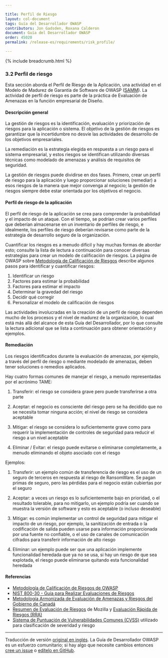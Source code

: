 ```yaml
---

title: Perfil de Riesgo
layout: col-document
tags: Guía del Desarrollador OWASP
contributors: Jon Gadsden, Roxana Calderon
document: Guía del Desarrollador OWASP
order: 45020
permalink: /release-es/requirements/risk_profile/

---
```


{% include breadcrumb.html %}

### 3.2 Perfil de riesgo

Esta sección aborda el Perfil de Riesgo de la Aplicación,
una actividad en el Modelo de Madurez de Garantía de Software de OWASP ([SAMM][samm]).
La actividad de perfil de riesgo es parte de la práctica de Evaluación de Amenazas en la función empresarial de Diseño.

#### Descripción general

La gestión de riesgos es la identificación, evaluación y priorización de riesgos para la aplicación o sistema.
El objetivo de la gestión de riesgos es garantizar que la incertidumbre no desvíe las actividades de desarrollo
de los objetivos empresariales.

La remediación es la estrategia elegida en respuesta a un riesgo para el sistema empresarial,
y estos riesgos se identifican utilizando diversas técnicas como modelado de amenazas y análisis de requisitos de seguridad.

La gestión de riesgos puede dividirse en dos fases. Primero, crear un perfil de riesgo para la aplicación
y luego proporcionar soluciones (remediar) a esos riesgos de la manera que mejor convenga al negocio;
la gestión de riesgos siempre debe estar orientada por los objetivos el negocio.

#### Perfil de riesgo de la aplicación

El perfil de riesgo de la aplicación se crea para comprender la probabilidad y el impacto de un ataque.
Con el tiempo, se podrían crear varios perfiles que deberían almacenarse en un inventario de perfiles de riesgo,
e idealmente, los perfiles de riesgo deberían revisarse como parte de la estrategia de desarrollo seguro de la organización.

Cuantificar los riesgos es a menudo difícil y hay muchas formas de abordar esto;
consulte la lista de lectura a continuación para conocer diversas estrategias para crear un modelo de calificación de riesgos.
La página de OWASP sobre [Metodología de Calificación de Riesgos][rrm] describe algunos pasos para identificar y cuantificar riesgos:

1. Identificar un riesgo
2. Factores para estimar la probabilidad
3. Factores para estimar el impacto
4. Determinar la gravedad del riesgo
5. Decidir qué corregir
6. Personalizar el modelo de calificación de riesgos

Las actividades involucradas en la creación de un perfil de riesgo dependen mucho de los procesos
y el nivel de madurez de la organización, lo cual está más allá del alcance de esta
Guía del Desarrollador, por lo que consulte la lectura adicional que se lista a continuación para obtener orientación y ejemplos.

#### Remediación

Los riesgos identificados durante la evaluación de amenazas, por ejemplo, a través del perfil de riesgo o mediante modelado de amenazas,
deben tener soluciones o remedios aplicados.

Hay cuatro formas comunes de manejar el riesgo, a menudo representadas por el acrónimo TAME:

1. Transferir: el riesgo se considera grave pero puede transferirse a otra parte

2. Aceptar: el negocio es consciente del riesgo pero se ha decidido que no se necesita tomar ninguna acción;
    el nivel de riesgo se considera aceptable

3. Mitigar: el riesgo se considera lo suficientemente grave como para requerir la implementación de controles de seguridad
    para reducir el riesgo a un nivel aceptable

4. Eliminar / Evitar: el riesgo puede evitarse o eliminarse completamente,
    a menudo eliminando el objeto asociado con el riesgo

Ejemplos:

1. Transferir: un ejemplo común de transferencia de riesgo es el uso de un seguro de terceros
    en respuesta al riesgo de RansomWare.
    Se pagan primas de seguro, pero las pérdidas para el negocio están cubiertas por el seguro

2. Aceptar: a veces un riesgo es lo suficientemente bajo en prioridad, o el resultado tolerable, para no mitigarlo,
    un ejemplo podría ser cuando se muestra la versión de software y esto es aceptable (o incluso deseable)

3. Mitigar: es común implementar un control de seguridad para mitigar el impacto de un riesgo, por ejemplo,
    la sanitización de entrada o la codificación de salida pueden usarse para información proporcionada por una fuente no confiable,
    o el uso de canales de comunicación cifrados para transferir información de alto riesgo

4. Eliminar: un ejemplo puede ser que una aplicación implemente funcionalidad heredada que ya no se usa,
    si hay un riesgo de que sea explotada, el riesgo puede eliminarse quitando esta funcionalidad heredada

#### Referencias

* [Metodología de Calificación de Riesgos de OWASP][rrm]
* [NIST 800-30 - Guía para Realizar Evaluaciones de Riesgos][nist]
* [Metodología Armonizada de Evaluación de Amenazas y Riesgos del Gobierno de Canadá][tra]
* [Resumen de Evaluación de Riesgos][rrs] de Mozilla y [Evaluación Rápida de Riesgos (RRA)][rra]
* [Sistema de Puntuación de Vulnerabilidades Comunes (CVSS)][cvss] utilizado para clasificación de severidad y riesgo

----

Traducción de versión [original en inglés][release0502].
La Guía de Desarrollador OWASP es un esfuerzo comunitario; si hay algo que necesite cambios
entonces [cree un issue][issue0502] o [edítelo en GitHub][edit0502].

[release0502]: https://github.com/OWASP/www-project-developer-guide/blob/main/release/05-requirements/02-risk.md
[cvss]: https://www.first.org/cvss/
[issue0502]: https://github.com/OWASP/www-project-developer-guide/issues/new?labels=enhancement&template=request.md&title=Update:%2005-requirements/02-risk
[nist]: https://csrc.nist.gov/publications/detail/sp/800-30/rev-1/final
[edit0502]: https://github.com/OWASP/www-project-developer-guide/blob/main/draft/05-requirements/02-risk.md
[rra]: https://infosec.mozilla.org/guidelines/risk/rapid_risk_assessment.html
[rrm]: https://owasp.org/www-community/OWASP_Risk_Rating_Methodology
[rrs]: https://infosec.mozilla.org/guidelines/assessing_security_risk
[samm]: https://owaspsamm.org/about/
[tra]: https://cyber.gc.ca/en/guidance/harmonized-tra-methodology-tra-1

